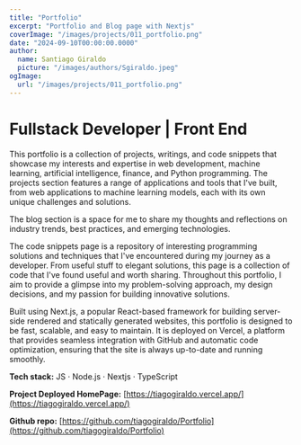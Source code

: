 ```yaml
---
title: "Portfolio"
excerpt: "Portfolio and Blog page with Nextjs"
coverImage: "/images/projects/011_portfolio.png"
date: "2024-09-10T00:00:00.0000"
author:
  name: Santiago Giraldo
  picture: "/images/authors/Sgiraldo.jpeg"
ogImage:
  url: "/images/projects/011_portfolio.png"
---
```


# Fullstack Developer | Front End

This portfolio is a collection of projects, writings, and code snippets that showcase my interests and expertise in web development, machine learning, artificial intelligence, finance, and Python programming. The projects section features a range of applications and tools that I've built, from web applications to machine learning models, each with its own unique challenges and solutions. 

The blog section is a space for me to share my thoughts and reflections on industry trends, best practices, and emerging technologies. 

The code snippets page is a repository of interesting programming solutions and techniques that I've encountered during my journey as a developer. From useful stuff to elegant solutions, this page is a collection of code that I've found useful and worth sharing. Throughout this portfolio, I aim to provide a glimpse into my problem-solving approach, my design decisions, and my passion for building innovative solutions. 

Built using Next.js, a popular React-based framework for building server-side rendered and statically generated websites, this portfolio is designed to be fast, scalable, and easy to maintain. It is deployed on Vercel, a platform that provides seamless integration with GitHub and automatic code optimization, ensuring that the site is always up-to-date and running smoothly.


**Tech stack:** JS · Node.js · Nextjs · TypeScript

**Project Deployed HomePage:**  [https://tiagogiraldo.vercel.app/](https://tiagogiraldo.vercel.app/)

**Github repo:** [https://github.com/tiagogiraldo/Portfolio](https://github.com/tiagogiraldo/Portfolio)

